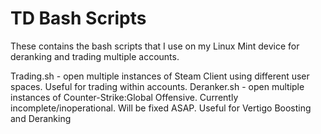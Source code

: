 # TD Bash Scripts

These contains the bash scripts that I use on my Linux Mint device for deranking and trading multiple accounts.

Trading.sh - open multiple instances of Steam Client using different user spaces. Useful for trading within accounts.
Deranker.sh - open multiple instances of Counter-Strike:Global Offensive. Currently incomplete/inoperational. Will be fixed ASAP. Useful for Vertigo Boosting and Deranking
